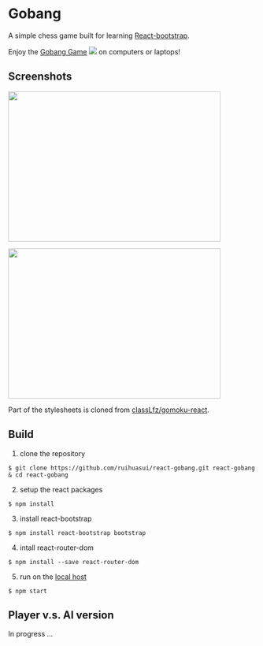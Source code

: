 # Gobang 
A simple chess game built for learning [React-bootstrap](https://react-bootstrap.github.io/).<br/>

Enjoy the [Gobang Game](http://ruihuasui.github.io/react-gobang/) 
<image src="https://github.com/ruihuasui/react-gobang/blob/master/src/images/logo.png"/>
on computers or laptops!

## Screenshots
<image width="431px" height="305px" src="https://github.com/ruihuasui/_files/blob/master/gobang/screenshot2.png"/>

<image width="431px" height="305px" src="https://github.com/ruihuasui/_files/blob/master/gobang/screenshot.png"/><br/>

Part of the stylesheets is cloned from [classLfz/gomoku-react](https://github.com/classLfz/gomoku-react).

## Build
1. clone the repository
```
$ git clone https://github.com/ruihuasui/react-gobang.git react-gobang & cd react-gobang
```
2. setup the react packages
```
$ npm install
```
3. install react-bootstrap
```
$ npm install react-bootstrap bootstrap
```
4. intall react-router-dom
```
$ npm install --save react-router-dom
```
5. run on the [local host](http://localhost:3000/react-gobang/)
```
$ npm start
```

## Player v.s. AI version
In progress ...
